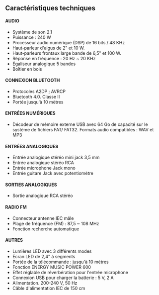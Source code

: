 ## Caractéristiques techniques

#### AUDIO
- Système de son 2.1
- Puissance : 240 W
- Processeur audio numérique (DSP) de 16 bits / 48 KHz
- Haut-parleur d'aigus de 2" et 10 W.
- Haut-parleurs frontaux large bande de 6,5" et 100 W.
- Réponse en fréquence : 20 Hz ~ 20 KHz
- Égaliseur analogique 5 bandes
- Boîtier en bois

#### CONNEXION BLUETOOTH
- Protocoles A2DP ; AVRCP
- Bluetooth 4.0. Classe II
- Portée jusqu'à 10 mètres

#### ENTRÉES NUMÉRIQUES
- Décodeur de mémoire externe USB avec 64 Go de capacité sur le système de fichiers FAT/ FAT32. Formats audio compatibles : WAV et MP3

#### ENTRÉES ANALOGIQUES
- Entrée analogique stéréo mini jack 3,5 mm
- Entrée analogique stéréo RCA
- Entrée microphone Jack mono
- Entrée guitare Jack avec potentiomètre

#### SORTIES ANALOGIQUES
- Sortie analogique RCA stéréo

#### RADIO FM
- Connecteur antenne IEC mâle
- Plage de fréquence (FM) : 87,5 ~ 108 MHz
- Fonction recherche automatique

#### AUTRES
- Lumières LED avec 3 différents modes
- Écran LED de 2,4" à segments
- Portée de la télécommande : jusqu'à 10 mètres
- Fonction ENERGY MUSIC POWER 600
- Effet réglable de réverbération pour l'entrée microphone
- Connexion USB pour charger la batterie : 5 V, 2 A
- Alimentation. 200-240 V, 50 Hz
- Câble d'alimentation IEC de 150 cm
